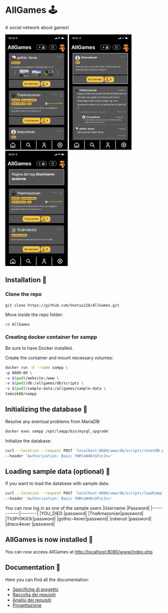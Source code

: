 # **AllGames** 🕹️
A social network about games!

<img style="width:200px;" src="doc/img/screen3.PNG" alt="Screenshot home">
<img style="width:200px;" src="doc/img/screen2.PNG" alt="Screenshot post">
<img style="width:200px;" src="doc/img/screen1.PNG" alt="Screenshot tags">

## Installation 🔧

### Clone the repo
```console
git clone https://github.com/Ventus218/AllGames.git
```

Move inside the repo folder:
```sh
cd AllGames
```

### Creating docker container for xampp
Be sure to have Docker installed.

Create the container and mount necessary volumes:
```sh
docker run -d --name xampp \
-p 8080:80 \
-v $(pwd)/website:/www \
-v $(pwd)/db:/allgames/db/scripts \
-v $(pwd)/sample-data:/allgames/sample-data \
tomsik68/xampp
```

## Initializing the database 🐬
Resolve any eventual problems from MariaDB:
```sh
docker exec xampp /opt/lampp/bin/mysql_upgrade
```

Initialize the database:
```sh
curl --location --request POST 'localhost:8080/www/db/scripts/resetDB.php' \
--header 'Authorization: Basic YWRtaW46cGFzc3c='
```

## Loading sample data (optional) 💾
If you want to load the database with sample data:
```sh
curl --location --request POST 'localhost:8080/www/db/scripts/loadSampleDB.php' \
--header 'Authorization: Basic YWRtaW46cGFzc3c='
```

You can now log in as one of the sample users
|Username    |Password|
|------------|--------|
|YOU_DIED    |password|
|TheAmazonian|password|
|Th3Pr0Kill3r|password|
|gothic-4ever|password|
|roberuti    |password|
|draco4ever  |password|

## AllGames is now installed 🎉
You can now access AllGames at [http://localhost:8080/www/index.php](http://localhost:8080/www/index.php)

## Documentation 📖

Here you can find all the documentation:
- [Specifiche di progetto](doc/specifiche_progetto.pdf)
- [Raccolta dei requisiti](doc/Requisiti.md)
- [Analisi dei requisiti](doc/Analisi.md)
- [Progettazione](doc/Progettazione.md)

